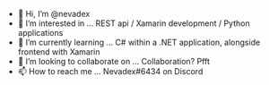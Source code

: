 - 👋 Hi, I’m @nevadex
- 👀 I’m interested in ... REST api / Xamarin development / Python applications
- 🌱 I’m currently learning ... C# within a .NET application, alongside frontend with Xamarin
- 💞️ I’m looking to collaborate on ... Collaboration? Pfft
- 📫 How to reach me ... Nevadex#6434 on Discord

<!---
nevadex/nevadex is a ✨ special ✨ repository because its `README.md` (this file) appears on your GitHub profile.
You can click the Preview link to take a look at your changes.
--->
